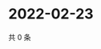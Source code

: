 # 2022-02-23

共 0 条

<!-- BEGIN WEIBO -->
<!-- 最后更新时间 Wed Feb 23 2022 14:11:58 GMT+0800 (China Standard Time) -->

<!-- END WEIBO -->
